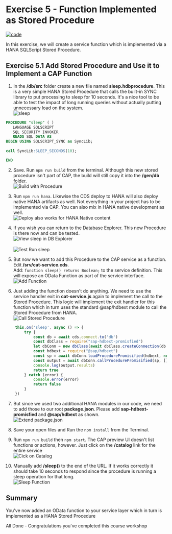 # Exercise 5 - Function Implemented as Stored Procedure

[![code](https://flat.badgen.net/badge/code/available/green?icon=github)](./code/)

In this exercise, we will create a service function which is implemented via a HANA SQLScript Stored Procedure.

## Exercise 5.1 Add Stored Procedure and Use it to Implement a CAP Function

1. In the **/db/src** folder create a new file named **sleep.hdbprocedure**. This is a very simple HANA Stored Procedure that calls the built-in SYNC library to put processing to sleep for 10 seconds. It's a nice tool to be able to test the impact of long running queries without actually putting unnecessary load on the system. </br>![sleep](images/sleep_procedure.png)

```SQL
PROCEDURE "sleep" ( )
   LANGUAGE SQLSCRIPT
   SQL SECURITY INVOKER
   READS SQL DATA AS
BEGIN USING SQLSCRIPT_SYNC as SyncLib;
 
call SyncLib:SLEEP_SECONDS(10);

END
```

2. Save. Run ```npm run build``` from the terminal. Although this new stored procedure isn't part of CAP, the build will still copy it into the **/gen/db** folder. </br>![Build with Procedure](images/build_contains_procedure.png)

3. Run ```npm run hana```.  Likewise the CDS deploy to HANA will also deploy native HANA artifacts as well. Not everything in your project has to be implemented via CAP. You can also mix in HANA native development as well.</br>![Deploy also works for HANA Native content](images/deploy_creates_procedure.png)

4. If you wish you can return to the Database Explorer. This new Procedure is there now and can be tested. <br>![View sleep in DB Explorer](images/test_sleep1.png)</br></br>![Test Run sleep](images/test_sleep2.png)

5. But now we want to add this Procedure to the CAP service as a function.  Edit **/srv/cat-service.cds**. </br>Add: ```function sleep() returns Boolean;``` to the service definition. This will expose an OData Function as part of the service interface. </br>![Add Function](images/add_function.png)

6. Just adding the function doesn't do anything.  We need to use the service handler exit in **cat-service.js** again to implement the call to the Stored Procedure.  This logic will implement the exit handler for this function which in turn uses the standard @sap/hdbext module to call the Stored Procedure from HANA. </br>![Call Stored Procedure](images/call_stored_procedure.png)

```JavaScript
    this.on('sleep', async () => {
        try {
            const db = await cds.connect.to('db')
            const dbClass = require("sap-hdbext-promisfied")
            let dbConn = new dbClass(await dbClass.createConnection(db.options.credentials))
            const hdbext = require("@sap/hdbext")
            const sp = await dbConn.loadProcedurePromisified(hdbext, null, 'sleep')
            const output = await dbConn.callProcedurePromisified(sp, [])
            console.log(output.results)
            return true
        } catch (error) {
            console.error(error)
            return false
        }
    })
```

7. But since we used two additional HANA modules in our code, we need to add those to our root **package.json**. Please add **sap-hdbext-promisfied** and **@sap/hdbext** as shown.</br>![Extend package.json](images/extend_package_json.png)

8. Save your open files and Run the ```npm install``` from the Terminal.

9. Run ```npm run build``` then ```npm start```.  The CAP preview UI doesn't list functions or actions, however. Just click on the **/catalog** link for the entire service </br>![Cick on Catalog](images/click_on_catalog.png)

10. Manually add **/sleep()** to the end of the URL. If it works correctly it should take 10 seconds to respond since the procedure is running a sleep operation for that long. </br>![Sleep Function](images/sleep_true.png)

## Summary

You've now added an OData function to your service layer which in turn is implemented as a HANA Stored Procedure

All Done - Congratulations you've completed this course workshop
